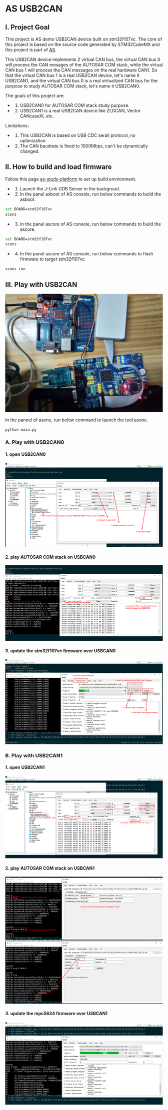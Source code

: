 # AS USB2CAN

## I. Project Goal

This project is AS demo USB2CAN device built on stm32f107vc. The core of this project is based on the source code generated by STM32CubeMX and this project is part of [AS](https://github.com/parai/as).

This USB2CAN device implements 2 virtual CAN bus, the virtual CAN bus 0 will process the CAN mesages of the AUTOSAR COM stack, while the virtual CAN bus 1 will process the CAN messages on the real hardware CAN1. So that the virtual CAN bus 1 is a real USB2CAN device, let's name it USB2CAN1, and the virtual CAN bus 0 is a real virtualized CAN bus for the purpose to study AUTOSAR COM stack, let's name it USB2CAN0.

The goals of this project are:

* 1. USB2CAN0 for AUTOSAR COM stack study purpose.

* 2. USB2CAN1 is a real USB2CAN device like ZLGCAN, Vector CANcaseXL etc.

Limitations:

* 1. This USB2CAN is based on USB CDC serail protocol, no optimization.

* 2. The CAN baudrate is fixed to 1000Mbps, can't be dynamically changed.

## II. How to build and load firmware

Follow this page [as-study-platform](http://parai.github.io/as/autosar/2018/02/20/as-study-platform.html) to set up build environment.

* 1. Launch the J-Link GDB Server in the backgroud.

* 2. In the panel asboot of AS console, run below commands to build the asboot.

```sh
set BOARD=stm32f107vc
scons
```

* 3. In the panel ascore of AS console, run below commands to build the ascore.

```sh
set BOARD=stm32f107vc
scons
```

* 4. In the panel ascore of AS console, run below commands to flash firmware to target stm32f107vc

```sh
scons run
```

## III. Play with USB2CAN

![demo usb2can](doc/usb2can_dut_demo.jpg)

In the pannel of asone, run below command to launch the tool asone.

```sh
python main.py
```

### A. Play with USB2CAN0

#### 1. open USB2CAN0
![open-usb2can0](doc/open-usb2can0.png)

#### 2. play AUTOSAR COM stack on USBCAN0
![play-usb2can0](doc/play-usb2can0.png)

#### 3. update the stm32f107vc firmware over USBCAN0
![update-firmware-over-usbcan0](doc/update-firmware-over-usbcan0.png)

### B. Play with USB2CAN1

#### 1. open USB2CAN1
![open-usb2can1](doc/open-usb2can1.png)

#### 2. play AUTOSAR COM stack on USBCAN1
![play-usb2can1-com-rx](doc/play-usb2can1-com-rx.png)
![play-usb2can1-com-tx](doc/play-usb2can1-com-tx.png)

#### 3. update the mpc5634 firmware over USBCAN1
![update-mpc56xx-over-usbcan1](doc/update-mpc56xx-over-usbcan1.png)
